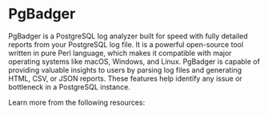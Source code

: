 # PgBadger

PgBadger is a PostgreSQL log analyzer built for speed with fully detailed reports from your PostgreSQL log file. It is a powerful open-source tool written in pure Perl language, which makes it compatible with major operating systems like macOS, Windows, and Linux. PgBadger is capable of providing valuable insights to users by parsing log files and generating HTML, CSV, or JSON reports. These features help identify any issue or bottleneck in a PostgreSQL instance.

Learn more from the following resources:


